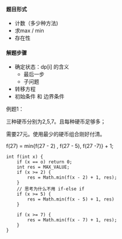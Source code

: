 #### 题目形式

- 计数（多少种方法)
- 求max / min
- 存在性



#### 解题步骤

- 确定状态：dp[i] 的含义
    - 最后一步
    - 子问题
- 转移方程
- 初始条件 和 边界条件

例题1：

三种硬币分别为2,5,7。且每种硬币足够多；

需要27元。使用最少的硬币组合刚好付清。



f(27) = min{f(27 -  2) , f(27 - 5), f(27 -7)} + 1;

```
int f(int x) {
    if (x == o) return 0;
    int res = MAX_VALUE;
    if (x >= 2) {
        res = Math.min(f(x - 2) + 1, res);
    }
    // 思考为什么不用 if-else if
    if (x >= 5) {
        res = Math.min(f(x - 5) + 1, res)
    }
    
    if (x >= 7) {
        res = Math.min(f(x - 7) + 1, res);
    }
}
```



